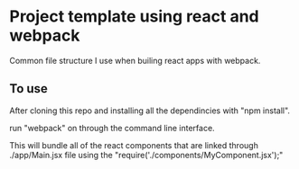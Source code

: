 # Project template using react and webpack

Common file structure I use when builing react apps with webpack.

## To use

After cloning this repo and installing all the dependincies with "npm install". 

run "webpack" on through the command line interface. 

This will bundle all of the react components that are linked through ./app/Main.jsx file using the "require('./components/MyComponent.jsx');"